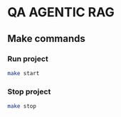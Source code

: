 # QA AGENTIC RAG

## Make commands

### Run project

```bash
make start
```

### Stop project

```bash
make stop
```
